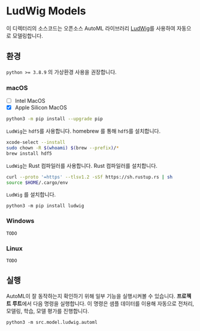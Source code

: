 # LudWig Models

이 디렉터리의 소스코드는 오픈소스 AutoML 라이브러리 [LudWig](https://ludwig-ai.github.io/ludwig-docs/)를 사용하여 자동으로 모델링합니다.

## 환경

`python >= 3.8.9` 의 가상환경 사용을 권장합니다.

### macOS

- [ ] Intel MacOS
- [x] Apple Silicon MacOS

```bash
python3 -m pip install --upgrade pip
```

`LudWig`는 `hdf5`를 사용합니다. homebrew 를 통해 `hdf5`를 설치합니다.
```bash
xcode-select --install
sudo chown -R $(whoami) $(brew --prefix)/*
brew install hdf5
```

`LudWig`는 Rust 컴파일러를 사용합니다. Rust 컴파일러를 설치합니다.
```bash
curl --proto '=https' --tlsv1.2 -sSf https://sh.rustup.rs | sh
source $HOME/.cargo/env
```

`LudWig` 를 설치합니다.
```
python3 -m pip install ludwig
```

### Windows

`TODO`

### Linux

`TODO`

## 실행

AutoML이 잘 동작하는지 확인하기 위해 일부 기능을 실행시켜볼 수 있습니다. **프로젝트 루트**에서 다음 명령을 실행합니다. 이 명령은 샘플 데이터를 이용해 자동으로 전처리, 모델링, 학습, 모델 평가를 진행합니다.

```
python3 -m src.model.ludwig.automl
```